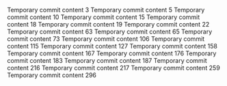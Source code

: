 Temporary commit content 3
Temporary commit content 5
Temporary commit content 10
Temporary commit content 15
Temporary commit content 18
Temporary commit content 19
Temporary commit content 22
Temporary commit content 63
Temporary commit content 65
Temporary commit content 73
Temporary commit content 106
Temporary commit content 115
Temporary commit content 127
Temporary commit content 158
Temporary commit content 167
Temporary commit content 176
Temporary commit content 183
Temporary commit content 187
Temporary commit content 216
Temporary commit content 217
Temporary commit content 259
Temporary commit content 296
